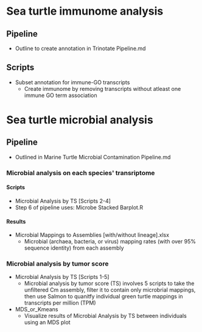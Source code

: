 # Sea turtle immunome analysis

## Pipeline
- Outline to create annotation in Trinotate Pipeline.md
## Scripts
- Subset annotation for immune-GO transcripts
  - Create immunome by removing transcripts without atleast one immune GO term association
  
# Sea turtle microbial analysis
## Pipeline
- Outlined in Marine Turtle Microbial Contamination Pipeline.md

### Microbial analysis on each species' transriptome

#### Scripts
- Microbial Analysis by TS [Scripts 2-4]
- Step 6 of pipeline uses: Microbe Stacked Barplot.R

#### Results
- Microbial Mappings to Assemblies [with/without lineage].xlsx
  - Microbial (archaea, bacteria, or virus) mapping rates (with over 95% sequence identity) from each assembly 
  
### Microbial analysis by tumor score
- Microbial Analysis by TS [Scripts 1-5]
  - Microbial analysis by tumor score (TS) involves 5 scripts to take the unfiltered Cm assembly, filter it to contain only microbrial mappings, then use Salmon to quanitfy individual 
  green turtle mappings in transcripts per million (TPM)
- MDS_or_Kmeans 
  - Visualize results of Microbial Analysis by TS between individuals using an MDS plot


